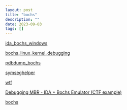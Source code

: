 ```yaml
---
layout: post
title: "bochs"
description: ""
date: 2023-09-03
tags: []
---
```


<a href="https://github.com/therealdreg/ida_bochs_windows">ida_bochs_windows</a>

<a href="https://github.com/therealdreg/bochs_linux_kernel_debugging">bochs_linux_kernel_debugging</a>

<a href="https://github.com/therealdreg/pdbdump_bochs">pdbdump_bochs</a>

<a href="https://github.com/therealdreg/symseghelper">symseghelper</a>

<a href="https://github.com/0vercl0k/wtf">wtf</a>

<a href="https://github.com/Dump-GUY/Malware-analysis-and-Reverse-engineering/blob/main/Debugging%20MBR%20-%20IDA%20%2B%20Bochs%20Emulator/Debugging%20MBR%20-%20IDA%20%2B%20Bochs%20Emulator.md">Debugging MBR - IDA + Bochs Emulator (CTF example)</a>

<a href="https://github.com/bochs-emu/Bochs">bochs</a>


